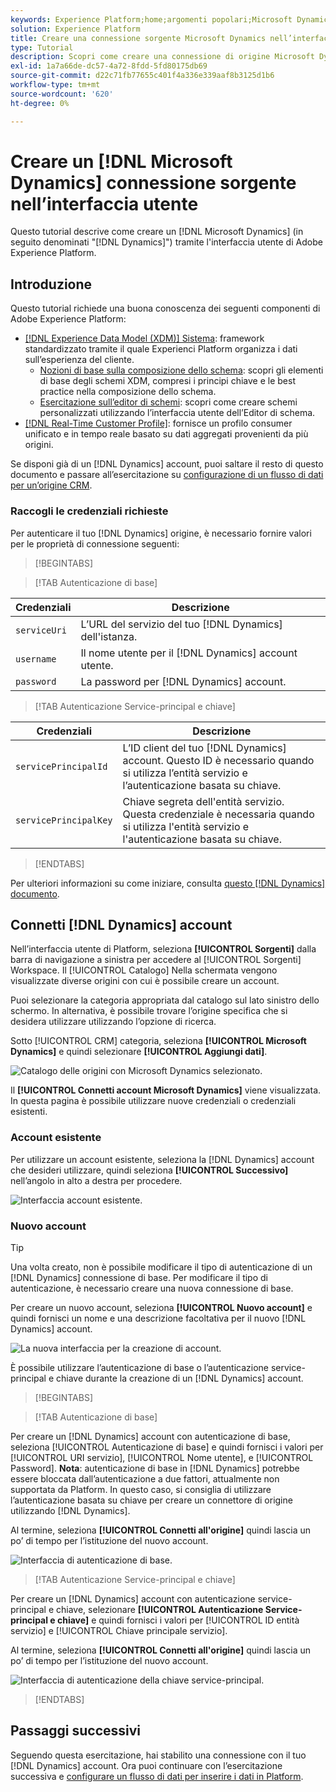 ```yaml
---
keywords: Experience Platform;home;argomenti popolari;Microsoft Dynamics;microsoft dynamics;Dynamics;dynamics;home;popular topic;Dynamics;microsoft dynamics;Dynamics;dynamics
solution: Experience Platform
title: Creare una connessione sorgente Microsoft Dynamics nell’interfaccia utente
type: Tutorial
description: Scopri come creare una connessione di origine Microsoft Dynamics utilizzando l’interfaccia utente di Adobe Experience Platform.
exl-id: 1a7a66de-dc57-4a72-8fdd-5fd80175db69
source-git-commit: d22c71fb77655c401f4a336e339aaf8b3125d1b6
workflow-type: tm+mt
source-wordcount: '620'
ht-degree: 0%

---
```


# Creare un [!DNL Microsoft Dynamics] connessione sorgente nell’interfaccia utente

Questo tutorial descrive come creare un [!DNL Microsoft Dynamics] (in seguito denominati &quot;[!DNL Dynamics]&quot;) tramite l&#39;interfaccia utente di Adobe Experience Platform.

## Introduzione

Questo tutorial richiede una buona conoscenza dei seguenti componenti di Adobe Experience Platform:

* [[!DNL Experience Data Model (XDM)] Sistema](../../../../../xdm/home.md): framework standardizzato tramite il quale Experienci Platform organizza i dati sull’esperienza del cliente.
   * [Nozioni di base sulla composizione dello schema](../../../../../xdm/schema/composition.md): scopri gli elementi di base degli schemi XDM, compresi i principi chiave e le best practice nella composizione dello schema.
   * [Esercitazione sull’editor di schemi](../../../../../xdm/tutorials/create-schema-ui.md): scopri come creare schemi personalizzati utilizzando l’interfaccia utente dell’Editor di schema.
* [[!DNL Real-Time Customer Profile]](../../../../../profile/home.md): fornisce un profilo consumer unificato e in tempo reale basato su dati aggregati provenienti da più origini.

Se disponi già di un [!DNL Dynamics] account, puoi saltare il resto di questo documento e passare all’esercitazione su [configurazione di un flusso di dati per un’origine CRM](../../dataflow/crm.md).

### Raccogli le credenziali richieste

Per autenticare il tuo [!DNL Dynamics] origine, è necessario fornire valori per le proprietà di connessione seguenti:

>[!BEGINTABS]

>[!TAB Autenticazione di base]

| Credenziali | Descrizione |
| --- | --- |
| `serviceUri` | L’URL del servizio del tuo [!DNL Dynamics] dell&#39;istanza. |
| `username` | Il nome utente per il [!DNL Dynamics] account utente. |
| `password` | La password per [!DNL Dynamics] account. |

>[!TAB Autenticazione Service-principal e chiave]

| Credenziali | Descrizione |
| --- | --- |
| `servicePrincipalId` | L’ID client del tuo [!DNL Dynamics] account. Questo ID è necessario quando si utilizza l’entità servizio e l’autenticazione basata su chiave. |
| `servicePrincipalKey` | Chiave segreta dell&#39;entità servizio. Questa credenziale è necessaria quando si utilizza l&#39;entità servizio e l&#39;autenticazione basata su chiave. |

>[!ENDTABS]

Per ulteriori informazioni su come iniziare, consulta [questo [!DNL Dynamics] documento](https://docs.microsoft.com/en-us/powerapps/developer/common-data-service/authenticate-oauth).

## Connetti [!DNL Dynamics] account

Nell’interfaccia utente di Platform, seleziona **[!UICONTROL Sorgenti]** dalla barra di navigazione a sinistra per accedere al [!UICONTROL Sorgenti] Workspace. Il [!UICONTROL Catalogo] Nella schermata vengono visualizzate diverse origini con cui è possibile creare un account.

Puoi selezionare la categoria appropriata dal catalogo sul lato sinistro dello schermo. In alternativa, è possibile trovare l’origine specifica che si desidera utilizzare utilizzando l’opzione di ricerca.

Sotto [!UICONTROL CRM] categoria, seleziona **[!UICONTROL Microsoft Dynamics]** e quindi selezionare **[!UICONTROL Aggiungi dati]**.

![Catalogo delle origini con Microsoft Dynamics selezionato.](../../../../images/tutorials/create/ms-dynamics/catalog.png)

Il **[!UICONTROL Connetti account Microsoft Dynamics]** viene visualizzata. In questa pagina è possibile utilizzare nuove credenziali o credenziali esistenti.

### Account esistente

Per utilizzare un account esistente, seleziona la [!DNL Dynamics] account che desideri utilizzare, quindi seleziona **[!UICONTROL Successivo]** nell’angolo in alto a destra per procedere.

![Interfaccia account esistente.](../../../../images/tutorials/create/ms-dynamics/existing.png)

### Nuovo account

>[!TIP]
>
>Una volta creato, non è possibile modificare il tipo di autenticazione di un [!DNL Dynamics] connessione di base. Per modificare il tipo di autenticazione, è necessario creare una nuova connessione di base.

Per creare un nuovo account, seleziona **[!UICONTROL Nuovo account]** e quindi fornisci un nome e una descrizione facoltativa per il nuovo [!DNL Dynamics] account.

![La nuova interfaccia per la creazione di account.](../../../../images/tutorials/create/ms-dynamics/new.png)

È possibile utilizzare l’autenticazione di base o l’autenticazione service-principal e chiave durante la creazione di un [!DNL Dynamics] account.

>[!BEGINTABS]

>[!TAB Autenticazione di base]

Per creare un [!DNL Dynamics] account con autenticazione di base, seleziona [!UICONTROL Autenticazione di base] e quindi fornisci i valori per [!UICONTROL URI servizio], [!UICONTROL Nome utente], e [!UICONTROL Password]. **Nota**: autenticazione di base in [!DNL Dynamics] potrebbe essere bloccata dall’autenticazione a due fattori, attualmente non supportata da Platform. In questo caso, si consiglia di utilizzare l’autenticazione basata su chiave per creare un connettore di origine utilizzando [!DNL Dynamics].

Al termine, seleziona **[!UICONTROL Connetti all&#39;origine]** quindi lascia un po’ di tempo per l’istituzione del nuovo account.

![Interfaccia di autenticazione di base.](../../../../images/tutorials/create/ms-dynamics/basic-authentication.png)

>[!TAB Autenticazione Service-principal e chiave]

Per creare un [!DNL Dynamics] account con autenticazione service-principal e chiave, selezionare **[!UICONTROL Autenticazione Service-principal e chiave]** e quindi fornisci i valori per [!UICONTROL ID entità servizio] e [!UICONTROL Chiave principale servizio].

Al termine, seleziona **[!UICONTROL Connetti all&#39;origine]** quindi lascia un po’ di tempo per l’istituzione del nuovo account.

![Interfaccia di autenticazione della chiave service-principal.](../../../../images/tutorials/create/ms-dynamics/service-principal.png)

>[!ENDTABS]

## Passaggi successivi

Seguendo questa esercitazione, hai stabilito una connessione con il tuo [!DNL Dynamics] account. Ora puoi continuare con l’esercitazione successiva e [configurare un flusso di dati per inserire i dati in Platform](../../dataflow/crm.md).
